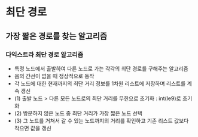 # 최단 경로
## 가장 짧은 경로를 찾는 알고리즘

### 다익스트라 최단 경로 알고리즘
* 특정 노드에서 출발하여 다른 노드로 가는 각각의 최단 경로를 구해주는 알고리즘
* 음의 간선이 없을 때 정상적으로 동작
* 각 노드에 대한 현재까지의 최단 거리 정보를 1차원 리스트에 저장하며 리스트를 계속 갱신
* (1) 출발 노드 > 다른 모든 노드로의 최단 거리를 무한으로 초기화 : int(le9)로 초기화
* (2) 방문하지 않은 노드 중 최단 거리가 가장 짧은 노드 선택
* (3) 그 노드를 거쳐서 갈 수 있는 노드까지의 거리를 확인하고 기존 리스트 값보다 작으면 값을 갱신 
